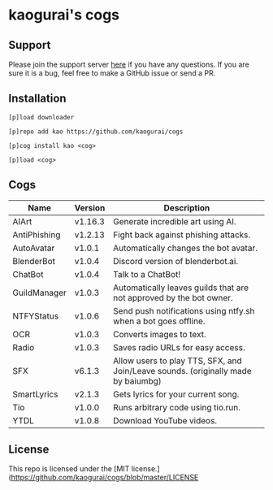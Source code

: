 # kaogurai's cogs

## Support
Please join the support server [here](https://discord.gg/p6ehU9qhg8) if you have any questions. If you are sure it is a bug, feel free to make a GitHub issue or send a PR.

## Installation
```
[p]load downloader

[p]repo add kao https://github.com/kaogurai/cogs

[p]cog install kao <cog>

[p]load <cog>
```

## Cogs
| Name         | Version | Description                                                                       |
|--------------|---------|-----------------------------------------------------------------------------------|
| AIArt        | v1.16.3 | Generate incredible art using AI.                                                |
| AntiPhishing | v1.2.13 | Fight back against phishing attacks.                                              |
| AutoAvatar   | v1.0.1  | Automatically changes the bot avatar.                                             |
| BlenderBot   | v1.0.4  | Discord version of blenderbot.ai.                                                 |
| ChatBot      | v1.0.4  | Talk to a ChatBot!                                                                |
| GuildManager | v1.0.3  | Automatically leaves guilds that are not approved by the bot owner.               |
| NTFYStatus   | v1.0.6  | Send push notifications using ntfy.sh when a bot goes offline.                    |
| OCR          | v1.0.3  | Converts images to text.                                                          |
| Radio        | v1.0.3  | Saves radio URLs for easy access.                                                 |
| SFX          | v6.1.3  | Allow users to play TTS, SFX, and Join/Leave sounds. (originally made by baiumbg) |
| SmartLyrics  | v2.1.3  | Gets lyrics for your current song.                                                |
| Tio          | v1.0.0  | Runs arbitrary code using tio.run.                                                |
| YTDL         | v1.0.8  | Download YouTube videos.                                                          |

## License
This repo is licensed under the [MIT license.](https://github.com/kaogurai/cogs/blob/master/LICENSE